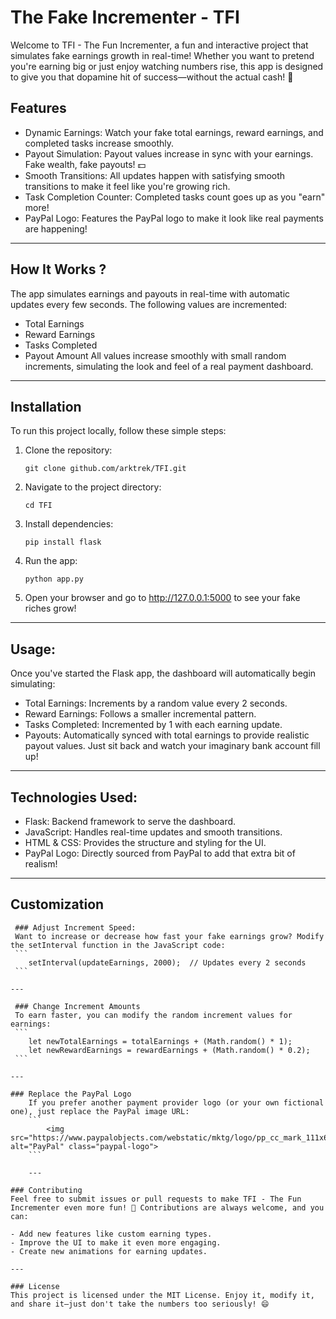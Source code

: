 # The Fake Incrementer - TFI

Welcome to TFI - The Fun Incrementer, a fun and interactive project that simulates fake earnings growth in real-time! Whether you want to pretend you're earning big or just enjoy watching numbers rise, this app is designed to give you that dopamine hit of success—without the actual cash! 🤑

## Features
- Dynamic Earnings: Watch your fake total earnings, reward earnings, and completed tasks increase smoothly.
- Payout Simulation: Payout values increase in sync with your earnings. Fake wealth, fake payouts! 💵
- Smooth Transitions: All updates happen with satisfying smooth transitions to make it feel like you're growing rich.
- Task Completion Counter: Completed tasks count goes up as you "earn" more!
- PayPal Logo: Features the PayPal logo to make it look like real payments are happening!

---

## How It Works ?
The app simulates earnings and payouts in real-time with automatic updates every few seconds. The following values are incremented:
- Total Earnings
- Reward Earnings
- Tasks Completed
- Payout Amount
All values increase smoothly with small random increments, simulating the look and feel of a real payment dashboard.

---

## Installation
To run this project locally, follow these simple steps:

1. Clone the repository:
    ```
    git clone github.com/arktrek/TFI.git
    ```
2. Navigate to the project directory:

    ```
    cd TFI
    ```
3. Install dependencies:
    ```
    pip install flask
    ```
4. Run the app:

    ```
    python app.py
    ```
5. Open your browser and go to http://127.0.0.1:5000 to see your fake riches grow!

---
## Usage:
Once you've started the Flask app, the dashboard will automatically begin simulating:

- Total Earnings: Increments by a random value every 2 seconds.
- Reward Earnings: Follows a smaller incremental pattern.
- Tasks Completed: Incremented by 1 with each earning update.
- Payouts: Automatically synced with total earnings to provide realistic payout values.
Just sit back and watch your imaginary bank account fill up!

--- 

## Technologies Used:
- Flask: Backend framework to serve the dashboard.
- JavaScript: Handles real-time updates and smooth transitions.
- HTML & CSS: Provides the structure and styling for the UI.
- PayPal Logo: Directly sourced from PayPal to add that extra bit of realism!

---

## Customization
     ### Adjust Increment Speed:
     Want to increase or decrease how fast your fake earnings grow? Modify the setInterval function in the JavaScript code:
     ```
        setInterval(updateEarnings, 2000);  // Updates every 2 seconds
     ```
    
    ---
    
     ### Change Increment Amounts
     To earn faster, you can modify the random increment values for earnings:
     ```
        let newTotalEarnings = totalEarnings + (Math.random() * 1);
        let newRewardEarnings = rewardEarnings + (Math.random() * 0.2);
     ```
    
    ---
    
    ### Replace the PayPal Logo
        If you prefer another payment provider logo (or your own fictional one), just replace the PayPal image URL:
        ```
            <img src="https://www.paypalobjects.com/webstatic/mktg/logo/pp_cc_mark_111x69.jpg" alt="PayPal" class="paypal-logo">
        ```
        
        --- 
    
    ### Contributing
    Feel free to submit issues or pull requests to make TFI - The Fun Incrementer even more fun! 🎉 Contributions are always welcome, and you can:
    
    - Add new features like custom earning types.
    - Improve the UI to make it even more engaging.
    - Create new animations for earning updates.
    
    ---
    
    ### License
    This project is licensed under the MIT License. Enjoy it, modify it, and share it—just don't take the numbers too seriously! 😄
